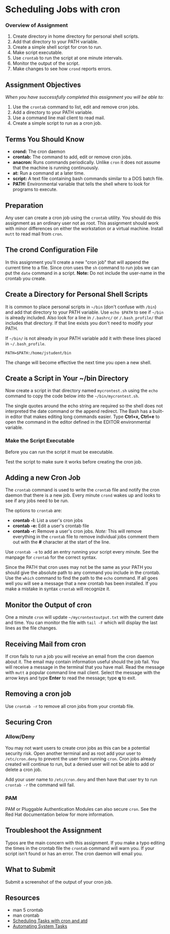 # Scheduling Jobs with cron

### Overview of Assignment

1.  Create directory in home directory for personal shell scripts.
2.  Add that directory to your PATH variable.
3.  Create a simple shell script for cron to run.
4.  Make script executable.
5.  Use `crontab` to run the script at one minute intervals.
6.  Monitor the output of the script.
7.  Make changes to see how `crond` reports errors.

## Assignment Objectives

*When you have successfully completed this assignment you will be able to:*

1.  Use the `crontab` command to list, edit and remove cron jobs.
2.  Add a directory to your PATH variable.
3.  Use a command line mail client to read mail.
4.  Create a simple script to run as a cron job.

## Terms You Should Know

- **crond:** The cron daemon
- **crontab:** The command to add, edit or remove cron jobs.
- **anacron:** Runs commands periodically. Unlike `cron` it does not assume that the machine is running continuously.
- **at:** Run a command at a later time.
- **script:** A text file containing bash commands similar to a DOS batch file.
- **PATH:** Environmental variable that tells the shell where to look for programs to execute.

## Preparation

Any user can create a cron job using the `crontab` utility. You should do this assignment as an ordinary user not as root. This assignment should work with minor differences on either the workstation or a virtual machine. Install `mutt` to read mail from `cron`.

## The crond Configuration File

In this assignment you'll create a new "cron job" that will append the current time to a file. Since cron uses the `sh` command to run jobs we can put the `date` command in a script. **Note:** Do not include the user-name in the crontab you create.

## Create a Directory for Personal Shell Scripts

It is common to place personal scripts in `~/bin` (don't confuse with `/bin`) and add that directory to your PATH variable. Use `echo $PATH` to see if `~/bin` is already included. Also look for a line in `/.bashrc/` or `/.bash_profile/` that includes that directory. If that line exists you don't need to modify your PATH.

If `~/bin/` is not already in your PATH variable add it with these lines placed in `~/.bash_profile`.

	PATH=$PATH:/home/jstudent/bin

The change will become effective the next time you open a new shell.

## Create a Script in Your ~/bin Directory

Now create a script in that directory named `mycrontest.sh` using the `echo` command to copy the code below into the `~/bin/mycrontest.sh`.

The single quotes around the echo string are required so the shell does not interpreted the date command or the append redirect. The Bash has a built-in editor that makes editing long commands easier. Type **Ctrl+x, Ctrl+e** to open the command in the editor defined in the EDITOR environmental variable.

### Make the Script Executable

Before you can run the script it must be executable.

Test the script to make sure it works before creating the cron job.

## Adding a new Cron Job

The `crontab` command is used to write the `crontab` file and notify the cron daemon that there is a new job. Every minute `crond` wakes up and looks to see if any jobs need to be run.

The options to `crontab` are:

- **crontab -l:** List a user's cron jobs
- **crontab -e:** Edit a user's crontab file
- **crontab -r:** Remove a user's cron jobs. *Note:* This will remove everything in the `crontab` file to remove individual jobs comment them out with the **#** character at the start of the line.</dd></dl>

Use `crontab -e` to add an entry running your script every minute. See the manpage for `crontab` for the correct syntax.

Since the PATH that cron uses may not be the same as your PATH you should give the absolute path to any command you include in the crontab. Use the `which` command to find the path to the `echo` command. If all goes well you will see a message that a new crontab has been installed. If you make a mistake in syntax `crontab` will recognize it.

## Monitor the Output of cron

One a minute `cron` will update `~/mycrontestoutput.txt` with the current date and time. You can monitor the file with `tail -F` which will display the last lines as the file changes.

## Receiving Mail from cron

If cron fails to run a job you will receive an email from the cron daemon about it. The email may contain information useful should the job fail. You will receive a message in the terminal that you have mail. Read the message with `mutt` a popular command line mail client. Select the message with the arrow keys and type **Enter** to read the message; type **q** to exit.

## Removing a cron job

Use `crontab -r` to remove all cron jobs from your crontab file.

## Securing Cron

### Allow/Deny

You may not want users to create cron jobs as this can be a potential security risk. Open another terminal and as root add your user to `/etc/cron.deny` to prevent the user from running `cron`. Cron jobs already created will continue to run, but a denied user will not be able to add or delete a cron job.

Add your user name to `/etc/cron.deny` and then have that user try to run `crontab -r` the command will fail.

### PAM

PAM or Pluggable Authentication Modules can also secure `cron`. See the Red Hat documentation below for more information.

## Troubleshoot the Assignment

Typos are the main concern with this assignment. If you make a typo editing the times in the crontab file the `crontab` command will warn you. If your script isn't found or has an error. The cron daemon will email you.

## What to Submit

Submit a screenshot of the output of your cron job.

## Resources

- man 5 crontab
- man crontab
- [Scheduling Tasks with cron and atd](http://debian-handbook.info/browse/stable/sect.task-scheduling-cron-atd.html)
- [Automating System Tasks](https://access.redhat.com/site/documentation/en-US/Red_Hat_Enterprise_Linux/6/html/Deployment_Guide/ch-Automating_System_Tasks.html)